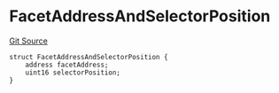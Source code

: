 # FacetAddressAndSelectorPosition
[Git Source](https://github.com/thrackle-io/tron/blob/93fd74340f7444498e4353b2c758c1107038174a/src/client/token/handler/diamond/HandlerDiamondLib.sol)


```solidity
struct FacetAddressAndSelectorPosition {
    address facetAddress;
    uint16 selectorPosition;
}
```


